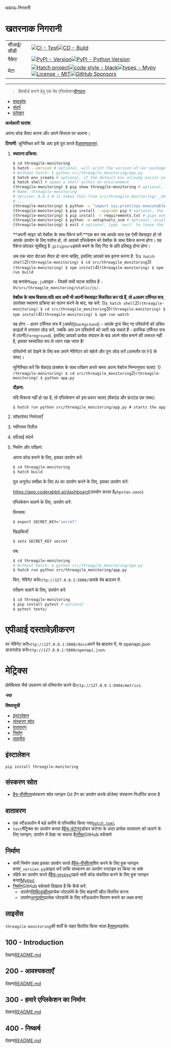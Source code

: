 थकाऊ-निगरानी

# खतरनाक निगरानी

|           |                                                                                                                                                                                                                                                                                                                                                                                                                                                                                                                                                                                                        |
| --------- | ------------------------------------------------------------------------------------------------------------------------------------------------------------------------------------------------------------------------------------------------------------------------------------------------------------------------------------------------------------------------------------------------------------------------------------------------------------------------------------------------------------------------------------------------------------------------------------------------------ |
| सीआई/सीडी | [![CI - Test](https://github.com/vanHeemstraSystems/threagile-monitoring/actions/workflows/test.yml/badge.svg)](https://github.com/vanHeemstraSystems/threagile-monitoring/actions/workflows/test.yml)[![CD - Build](https://github.com/vanHeemstraSystems/threagile-monitoring/actions/workflows/build.yml/badge.svg)](https://github.com/vanHeemstraSystems/threagile-monitoring/actions/workflows/build.yml)                                                                                                                                                                                        |
| पैकेट     | [![PyPI - Version](https://img.shields.io/pypi/v/threagile-monitoring.svg?logo=pypi&label=PyPI&logoColor=gold)](https://pypi.org/project/threagile-monitoring/)[![PyPI - Python Version](https://img.shields.io/pypi/pyversions/threagile-monitoring.svg?logo=python&label=Python&logoColor=gold)](https://pypi.org/project/threagile-monitoring/)                                                                                                                                                                                                                                                     |
| मेटा      | [![Hatch project](https://img.shields.io/badge/%F0%9F%A5%9A-Hatch-4051b5.svg)](https://github.com/pypa/hatch)[![code style - black](https://img.shields.io/badge/code%20style-black-000000.svg)](https://github.com/psf/black)[![types - Mypy](https://img.shields.io/badge/types-Mypy-blue.svg)](https://github.com/ambv/black)[![License - MIT](https://img.shields.io/badge/license-MIT-9400d3.svg)](https://spdx.org/licenses/)[![GitHub Sponsors](https://img.shields.io/github/sponsors/vanHeemstraSystems?logo=GitHub%20Sponsors&style=social)](https://github.com/sponsors/vanHeemstraSystems) |

* * *

> डैशबोर्ड बनाने हेतु एक वेब एप्लिकेशन[थ्रैगाइल](https://threagile.io).

-   [शब्दकोष](./GLOSSARY.md)
-   [संदर्भ](./REFERENCES.md)
-   [प्रलेखन](./DOCUMENTATION.md)

**कार्यकारी सारांश**

अपना कोड तैयार करना और अपने सिस्टम पर चलाना।

**टिप्पणी**: सुनिश्चित करें कि आप इसे पूरा करते हैं[आवश्यकताएं](./200/README.md).

1.  **स्थापना प्रक्रिया:**

    ```bash
    $ cd threagile-monitoring
    $ hatch --version # optional, will print the version of our package to the terminal without modifying the source directory (e.g. `0.0.1`).
    # Without hatch: $ python src/threagile_monitoring/app.py
    $ hatch env create # optional, if the default env already exists you will be told
    $ hatch shell # spawn a shell within an environment
    (threagile-monitoring) $ pip show threagile-monitoring # optional, shows the project details, here 'threagile-monitoring', from `pyproject.toml`
    # Name: threagile-monitoring
    # Version: 0.0.1 # it takes this from src/threagile_monitoring/__about__.py
    # ...
    (threagile-monitoring) $ python -c "import sys;print(sys.executable)" # optional, see where your environment's python is located
    (threagile-monitoring) $ pip install --upgrade pip # optional, the `run` command allows you to execute commands in an environment as if you had already entered it.
    (threagile-monitoring) $ pip install -r requirements.txt # pipx won't do this
    (threagile-monitoring) $ python -m setuptools_scm # optional, display the version of our package and perform any side-effects like writing to a file. (here: `_version.py`)
    (threagile-monitoring) $ exit # optional, type `exit` to leave the environment
    ```

    **अपनी साइट को वेबपैक के साथ पैकेज करें:**एक बार जब आपके पास एक ऐसी वेबसाइट हो जो आपके उपयोग के लिए पर्याप्त हो, तो आपको एप्लिकेशन को वेबपैक के साथ पैकेज करना होगा। यह पैकेज फ़ोल्डर सूचीबद्ध है`.gitignore`इससे बचने के लिए गिट के प्रति प्रतिबद्ध होना होगा।

    अब तक सारा सेटअप तैयार हो जाना चाहिए, इसलिए आपको बस इतना करना है:
    1)`$ hatch shell`2)`(threagile-monitoring) $ cd src/threagile_monitoring`3)`(threagile-monitoring) $ npm install`4)`(threagile-monitoring) $ npm run build`

    यह बनायेगा`app.js`फ़ाइल - जिसमें सभी घटक शामिल हैं - in`/src/threagile_monitoring/static/js/`.

    **वेबपैक के साथ विकास:**यदि आप अभी भी अपनी वेबसाइट विकसित कर रहे हैं, तो a**अलग टर्मिनल सत्र**, उपरोक्त स्थापना प्रक्रिया का पालन करने के बाद, यह करें:
    1)`$ hatch shell`2)`(threagile-monitoring) $ cd src/threagile_monitoring`3)`(threagile-monitoring) $ npm install`4)`(threagile-monitoring) $ npm run watch`

    यह होगा - अलग टर्मिनल सत्र में (अर्थात्)`background`) - आपके द्वारा किए गए परिवर्तनों को उचित फ़ाइलों में लगातार लोड करें, जबकि आप उन परिवर्तनों को जारी रख सकते हैं - प्रारंभिक टर्मिनल सत्र में (यानी)`foreground`). इसलिए आपको प्रत्येक संपादन के बाद अपने स्रोत बनाने की ज़रूरत नहीं है, इसका स्वचालित रूप से ध्यान रखा जाता है!

    परिवर्तनों को देखने के लिए बस अपने नेविगेटर को सहेजें और पुनः लोड करें (आमतौर पर F5 के साथ)।

    सुनिश्चित करें कि बैकएंड फ़ंक्शंस के साथ परीक्षण करते समय अपना वेबपेज निम्नानुसार चलाएं:
    1)`(threagile-monitoring) $ cd src/threagile_monitoring`2)`(threagile-monitoring) $ python app.py`

    **दौड़ना:**

    यदि विकास नहीं हो रहा है, तो एप्लिकेशन को इस प्रकार चलाएं (बैकएंड और फ्रंटएंड एक साथ):

        $ hatch run python src/threagile_monitoring/app.py # starts the app 

2.  सॉफ़्टवेयर निर्भरताएँ

3.  नवीनतम रिलीज़

4.  एपीआई संदर्भ

5.  निर्माण और परीक्षण:

    अपना कोड बनाने के लिए, इसका उपयोग करें:

    ```bash
    $ cd threagile-monitoring
    $ hatch build
    ```

    पुल अनुरोध समीक्षा के लिए AI का उपयोग करने के लिए, इसका उपयोग करें:

    <https://app.coderabbit.ai/dashboard>(उपयोग करता है`phpstan.neon`)

    एप्लिकेशन चलाने के लिए, उपयोग करें:

    लिनक्स:

    ```bash
    $ export SECRET_KEY="secret"
    ```

    खिड़कियाँ:

    ```bash
    $ setx SECRET_KEY secret
    ```

    तब:

    ```bash
    $ cd threagile-monitoring
    # Without hatch: $ python src/threagile_monitoring/app.py
    $ hatch run python src/threagile_monitoring/app.py
    ```

    फिर, नेविगेट करें`http://127.0.0.1:5000/`आपके वेब ब्राउज़र में.

    परीक्षण चलाने के लिए, उपयोग करें:

    ```bash
    $ cd threagile-monitoring
    $ pip install pytest # optional
    $ pytest tests/
    ```

# एपीआई दस्तावेज़ीकरण

पर नेविगेट करें`http://127.0.0.1:5000/docs`अपने वेब ब्राउज़र में, या openapi.json डाउनलोड करें`http://127.0.0.1:5000/openapi.json`.

# मेट्रिक्स

प्रोमेथियस जैसे उपकरण को परिमार्जन करने दें`http://127.0.0.1:9464/metrics`.

**_नया_**

**विषयसूची**

-   [इंस्टालेशन](#installation)
-   [संस्करण स्रोत](#version-source)
-   [वातावरण](#environments)
-   [निर्माण](#build)
-   [लाइसेंस](#license)

## इंस्टालेशन

```console
pip install threagile-monitoring
```

## संस्करण स्रोत

-   [हैच-वीसीएस](https://github.com/ofek/hatch-vcs)संस्करण स्रोत प्लगइन Git टैग का उपयोग करके प्रोजेक्ट संस्करण निर्धारित करता है

## वातावरण

-   एक स्टैंडअलोन में बड़े करीने से परिभाषित किया गया[`hatch.toml`](https://hatch.pypa.io/latest/intro/#configuration)
-   `test`मैट्रिक्स का उपयोग करता है[हैच-कंटेनर](https://github.com/ofek/hatch-containers)डॉकर कंटेनर के अंदर प्रत्येक वातावरण को चलाने के लिए प्लगइन; उपयोग में देखा जा सकता है[परीक्षा](.github/workflows/test.yml)GitHub वर्कफ़्लो

## निर्माण

-   सभी निर्माण लक्ष्य इसका उपयोग करते हैं[हैच-वीसीएस](https://github.com/ofek/hatch-vcs)शिप करने के लिए हुक प्लगइन बनाएं`_version.py`फ़ाइल करें ताकि संस्करण का उपयोग रनटाइम पर किया जा सके
-   पहिये का उपयोग करते हैं[हैच-mypyc](https://github.com/ofek/hatch-mypyc)पहले सभी कोड संकलित करने के लिए हुक प्लगइन बनाएं[Mypyc](https://github.com/mypyc/mypyc)
-   [निर्माण](.github/workflows/build.yml)GitHub वर्कफ़्लो दिखाता है कि कैसे करें:
    -   उपयोग[सिबिल्डव्हील](https://github.com/pypa/cibuildwheel)प्रत्येक प्लेटफ़ॉर्म के लिए बाइनरी व्हील वितरित करना
    -   उपयोग[अनुप्रयोग](https://hatch.pypa.io/latest/plugins/builder/app/)प्रत्येक प्लेटफ़ॉर्म के लिए स्टैंडअलोन वितरण बनाने का लक्ष्य बनाएं

## लाइसेंस

`threagile-monitoring`की शर्तों के तहत वितरित किया जाता है[साथ](https://spdx.org/licenses/MIT.html)लाइसेंस.

## 100 - Introduction

देखना[README.md](./100/README.md)

## 200 - आवश्यकताएँ

देखना[README.md](./200/README.md)

## 300 - हमारे एप्लिकेशन का निर्माण

देखना[README.md](./300/README.md)

## 400 - निष्कर्ष

देखना[README.md](./400/README.md)
